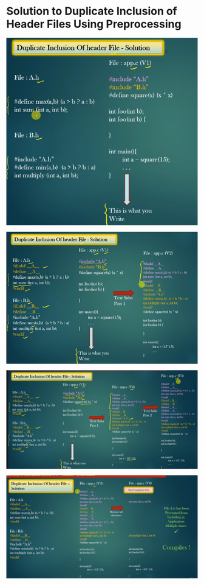 # Solution to Duplicate Inclusion of Header Files Using Preprocessing



![Alt text](../images/DuplicateInclusionOfHeaderFile-Solution_1.PNG?raw=true "Title")

![Alt text](../images/DuplicateInclusionOfHeaderFile-Solution_2.PNG?raw=true "Title")

![Alt text](../images/DuplicateInclusionOfHeaderFile-Solution_3.PNG?raw=true "Title")

![Alt text](../images/DuplicateInclusionOfHeaderFile-Solution_4.PNG?raw=true "Title")


